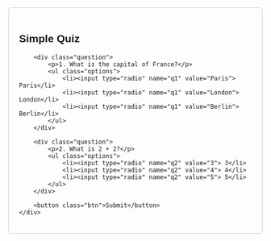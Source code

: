 <!DOCTYPE html>
<html lang="en">
<head>
    <meta charset="UTF-8">
    <meta name="viewport" content="width=device-width, initial-scale=1.0">
    <title>Simple Quiz</title>
    <style>
        body {
            font-family: Arial, sans-serif;
        }
        .quiz-container {
            max-width: 600px;
            margin: 0 auto;
            padding: 20px;
            border: 1px solid #ccc;
            border-radius: 5px;
        }
        .question {
            margin-bottom: 15px;
        }
        .options {
            list-style-type: none;
            padding: 0;
        }
        .options li {
            margin-bottom: 10px;
        }
        .btn {
            background-color: #4CAF50;
            color: white;
            padding: 10px 20px;
            border: none;
            border-radius: 5px;
            cursor: pointer;
        }
    </style>
</head>
<body>
    <div class="quiz-container">
        <h2>Simple Quiz</h2>

        <div class="question">
            <p>1. What is the capital of France?</p>
            <ul class="options">
                <li><input type="radio" name="q1" value="Paris"> Paris</li>
                <li><input type="radio" name="q1" value="London"> London</li>
                <li><input type="radio" name="q1" value="Berlin"> Berlin</li>
            </ul>
        </div>

        <div class="question">
            <p>2. What is 2 + 2?</p>
            <ul class="options">
                <li><input type="radio" name="q2" value="3"> 3</li>
                <li><input type="radio" name="q2" value="4"> 4</li>
                <li><input type="radio" name="q2" value="5"> 5</li>
            </ul>
        </div>

        <button class="btn">Submit</button>
    </div>
</body>
</html>



